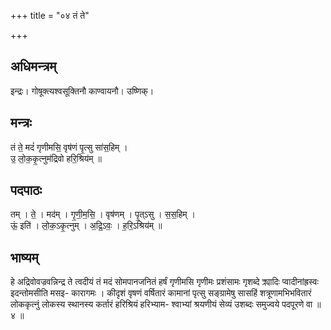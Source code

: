 +++
title = "०४ तं ते"

+++
## अधिमन्त्रम्
इन्द्रः। गोषूक्त्यश्वसूक्तिनौ काण्वायनौ। उष्णिक्।

## मन्त्रः
तं ते॒ मदं॑ गृणीमसि॒ वृष॑णं पृ॒त्सु सा॑स॒हिम् ।  
उ॒ लो॒क॒कृ॒त्नुम॑द्रिवो हरि॒श्रिय॑म् ॥

## पदपाठः
तम् । ते॒ । मद॑म् । गृ॒णी॒म॒सि॒ । वृष॑णम् । पृ॒त्ऽसु । स॒स॒हिम् ।  
ऊं॒ इति॑ । लो॒क॒ऽकृ॒त्नुम् । अ॒द्रि॒ऽवः॒ । ह॒रि॒ऽश्रिय॑म् ॥

## भाष्यम्
हे अद्रिवोवज्रवन्निन्द्र ते त्वदीयं तं मदं सोमपानजनितं हर्षं गृणीमसि गृणीमः प्रशंसामः गृशब्दे क्र्यादिः प्वादीनांह्रस्वः इदन्तोमसीति मसइ- कारागमः । कीदृशं वृषणं वर्षितारं कामानां पृत्सु सङ्ग्रामेषु सासहिं शत्रूणामभिभवितारं लोककृत्नुं लोकस्य स्थानस्य कर्तारं हरिश्रियं हरिभ्याम- श्वाभ्यां श्रयणीयं सेव्यं उशब्दः समुज्वये पदपूरणे वा ॥ ४ ॥